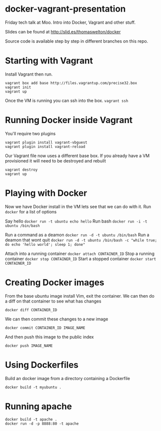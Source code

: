 docker-vagrant-presentation
===========================

Friday tech talk at Moo.
Intro into Docker, Vagrant and other stuff.

Slides can be found at http://slid.es/thomaswelton/docker

Source code is available step by step in different branches on this repo.

# Starting with Vagrant

Install Vagrant then run.

```
vagrant box add base http://files.vagrantup.com/precise32.box
vagrant init
vagrant up
```

Once the VM is running you can ssh into the box. `vagrant ssh`

# Running Docker inside Vagrant

You'll require two plugins

```
vagrant plugin install vagrant-vbguest
vagrant plugin install vagrant-reload
```

Our Vagrant file now uses a different base box. If you already have a VM provisioned it will need to be destroyed and rebuilt

```
vagrant destroy
vagrant up
```

# Playing with Docker

Now we have Docker install in the VM lets see that we can do with it. Run `docker` for a list of options

Say hello `docker run -t ubuntu echo hello`
Run bash `docker run -i -t ubuntu /bin/bash`

Run a command as a deamon `docker run -d -t ubuntu /bin/bash`
Run a deamon that wont quit `docker run -d -t ubuntu /bin/bash -c "while true; do echo 'hello world'; sleep 1; done"`

Attach into a running container `docker attach CONTAINER_ID`
Stop a running container `docker stop CONTAINER_ID`
Start a stopped container `docker start CONTAINER_ID`


# Creating Docker images

From the base ubuntu image install Vim, exit the container.
We can then do a diff on that container to see what has changes

```
docker diff CONTAINER_ID
```

We can then commit these changes to a new image

```
docker commit CONTAINER_ID IMAGE_NAME
```

And then push this image to the public index

```
docker push IMAGE_NAME
```

# Using Dockerfiles

Build an docker image from a directory containing a Dockerfile

```
docker build -t myubuntu .
```

# Running apache

```
docker build -t apache .
docker run -d -p 8888:80 -t apache
```


